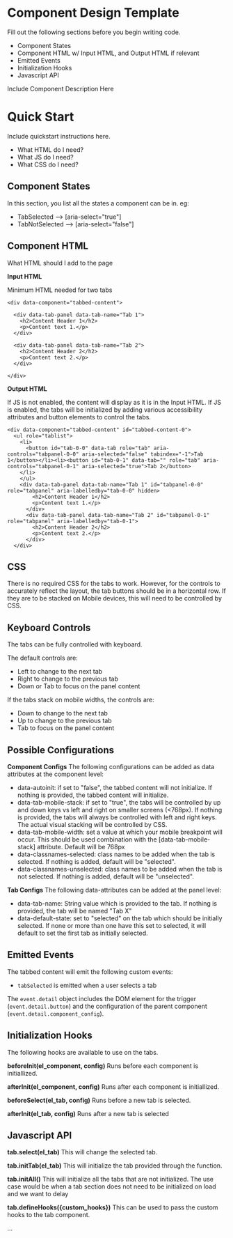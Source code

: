 # Component Design Template
Fill out the following sections before you begin writing code.
- Component States
- Component HTML w/ Input HTML, and Output HTML if relevant
- Emitted Events
- Initialization Hooks
- Javascript API

Include Component Description Here

# Quick Start
Include quickstart instructions here.
- What HTML do I need?
- What JS do I need?
- What CSS do I need?

## Component States
In this section, you list all the states a component can be in.
eg:
- TabSelected --> [aria-select="true"]
- TabNotSelected --> [aria-select="false"]

## Component HTML

What HTML should I add to the page


**Input HTML**

Minimum HTML needed for two tabs

```
<div data-component="tabbed-content">

  <div data-tab-panel data-tab-name="Tab 1">
    <h2>Content Header 1</h2>
    <p>Content text 1.</p>
  </div>

  <div data-tab-panel data-tab-name="Tab 2">
    <h2>Content Header 2</h2>
    <p>Content text 2.</p>
  </div>

</div>
```

**Output HTML**

If JS is not enabled, the content will display as it is in the Input HTML.
If JS is enabled, the tabs will be initialized by adding various accessibility attributes and button elements to control the tabs.

```
<div data-component="tabbed-content" id="tabbed-content-0">
  <ul role="tablist">
    <li>
      <button id="tab-0-0" data-tab role="tab" aria-controls="tabpanel-0-0" aria-selected="false" tabindex="-1">Tab 1</button></li><li><button id="tab-0-1" data-tab="" role="tab" aria-controls="tabpanel-0-1" aria-selected="true">Tab 2</button>
    </li>
    </ul>
    <div data-tab-panel data-tab-name="Tab 1" id="tabpanel-0-0" role="tabpanel" aria-labelledby="tab-0-0" hidden>
        <h2>Content Header 1</h2>
        <p>Content text 1.</p>
      </div>
      <div data-tab-panel data-tab-name="Tab 2" id="tabpanel-0-1" role="tabpanel" aria-labelledby="tab-0-1">
        <h2>Content Header 2</h2>
        <p>Content text 2.</p>
      </div>
  </div>
  ```

## CSS

There is no required CSS for the tabs to work. However, for the controls to accurately reflect the layout, the tab buttons should be in a horizontal row.
If they are to be stacked on Mobile devices, this will need to be controlled by CSS.

## Keyboard Controls 

The tabs can be fully controlled with keyboard. 

The default controls are:
- Left to change to the next tab
- Right to change to the previous tab
- Down or Tab to focus on the panel content 

If the tabs stack on mobile widths, the controls are:
- Down to change to the next tab
- Up to change to the previous tab
- Tab to focus on the panel content


## Possible Configurations

**Component Configs**
The following configurations can be added as data attributes at the component level:
- data-autoinit: if set to "false", the tabbed content will not initialize. If nothing is provided, the tabbed content will initialize.
- data-tab-mobile-stack: if set to "true", the tabs will be controlled by up and down keys vs left and right on smaller screens (<768px). If nothing is provided, the tabs will always be controlled with left and right keys. The actual visual stacking will be controlled by CSS.
- data-tab-mobile-width: set a value at which your mobile breakpoint will occur. This should be used combination with the [data-tab-mobile-stack] attribute. Default will be 768px
- data-classnames-selected: class names to be added when the tab is selected. If nothing is added, default will be "selected".
- data-classnames-unselected: class names to be added when the tab is not selected. If nothing is added, default will be "unselected".

**Tab Configs**
The following data-attributes can be added at the panel level:
- data-tab-name: String value which is provided to the tab. If nothing is provided, the tab will be named "Tab X"
- data-default-state:  set to "selected" on the tab which should be initially selected. If none or more than one have this set to selected, it will default to set the first tab as initially selected.


## Emitted Events

The tabbed content will emit the following custom events:

  - `tabSelected` is emitted when a user selects a tab

The `event.detail` object includes the DOM element for the trigger (`event.detail.button`) and the configuration of the parent component (`event.detail.component_config`).


## Initialization Hooks

The following hooks are available to use on the tabs. 

**beforeInit(el_component, config)**
Runs before each component is initiallized.

**afterInit(el_component, config)**
Runs after each component is initiallized.

**beforeSelect(el_tab, config)**
Runs before a new tab is selected.

**afterInit(el_tab, config)**
Runs after a new tab is selected


## Javascript API


**tab.select(el_tab)**
This will change the selected tab.

**tab.initTab(el_tab)**
This will initialize the tab provided through the function.

**tab.initAll()**
This will initialize all the tabs that are not initialized. The use case would be when a tab section does not need to be initialized on load and we want to delay 

**tab.defineHooks({custom_hooks})**
This can be used to pass the custom hooks to the tab component.



...